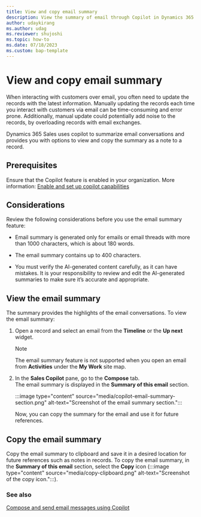 ```yaml
---
title: View and copy email summary
description: View the summary of email through Copilot in Dynamics 365 Sales.
author: udaykirang
ms.author: udag
ms.reviewer: shujoshi
ms.topic: how-to
ms.date: 07/18/2023
ms.custom: bap-template 
---
```


# View and copy email summary

When interacting with customers over email, you often need to update the records with the latest information. Manually updating the records each time you interact with customers via email can be time-consuming and error prone. Additionally, manual update could potentially add noise to the records, by overloading records with email exchanges.

Dynamics 365 Sales uses copilot to summarize email conversations and provides you with options to view and copy the summary as a note to a record.

## Prerequisites

Ensure that the Copilot feature is enabled in your organization. More information: [Enable and set up copilot capabilities](enable-setup-copilot.md)

## Considerations

Review the following considerations before you use the email summary feature:

- Email summary is generated only for emails or email threads with more than 1000 characters, which is about 180 words.

- The email summary contains up to 400 characters.

- You must verify the AI-generated content carefully, as it can have mistakes. It is your responsibility to review and edit the AI-generated summaries to make sure it’s accurate and appropriate.

## View the email summary

The summary provides the highlights of the email conversations. To view the email summary: 

1. Open a record and select an email from the **Timeline** or the **Up next** widget. 

    >[!NOTE]
    >The email summary feature is not supported when you open an email from  **Activities** under the **My Work** site map.

2. In the **Sales Copilot** pane, go to the **Compose** tab.  
    The email summary is displayed in the **Summary of this email** section.

    :::image type="content" source="media/copilot-email-summary-section.png" alt-text="Screenshot of the email summary section.":::

    Now, you can copy the summary for the email and use it for future references.

## Copy the email summary

Copy the email summary to clipboard and save it in a desired location for future references such as notes in records. To copy the email summary, in the **Summary of this email** section, select the **Copy** icon (:::image type="content" source="media/copy-clipboard.png" alt-text="Screenshot of the copy icon.":::).  

### See also

[Compose and send email messages using Copilot](compose-send-email-copilot.md)

